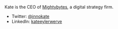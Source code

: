 Kate is the CEO of [Mightybytes](http://www.mightybytes.com), a digital strategy firm.

- Twitter: [@innokate](https://twitter.com/innokate)
- LinkedIn: [kateeylerwerve](https://www.linkedin.com/in/kateeylerwerve)